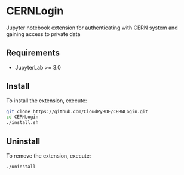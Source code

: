 # CERNLogin

Jupyter notebook extension for authenticating with CERN system and gaining access to private data



## Requirements

* JupyterLab >= 3.0

## Install

To install the extension, execute:

```bash
git clone https://github.com/CloudPyRDF/CERNLogin.git
cd CERNLogin
./install.sh
```

## Uninstall

To remove the extension, execute:

```bash
./uninstall
```

